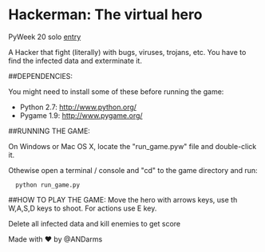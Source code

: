 # Hackerman: The virtual hero
PyWeek 20 solo [entry](https://pyweek.org/e/andarms-20/)

A Hacker that fight (literally) with bugs, viruses, trojans, etc. You have to find the infected data and exterminate it.

##DEPENDENCIES:

You might need to install some of these before running the game:
- Python 2.7:	http://www.python.org/
- Pygame 1.9:	http://www.pygame.org/

##RUNNING THE GAME:

On Windows or Mac OS X, locate the "run_game.pyw" file and double-click it.

Othewise open a terminal / console and "cd" to the game directory and run:
```
  python run_game.py
```


##HOW TO PLAY THE GAME:
Move the hero with arrows keys, use th W,A,S,D keys to shoot.
For actions use E key.

Delete all infected data and kill enemies to get score

Made with :heart: by @ANDarms

